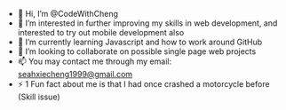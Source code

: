 - 👋 Hi, I’m @CodeWithCheng
- 👀 I’m interested in further improving my skills in web development, and interested to try out mobile development also
- 🌱 I’m currently learning Javascript and how to work around GitHub
- 💞️ I’m looking to collaborate on possible single page web projects
- 📫 You may contact me through my email: seahxiecheng1999@gmail.com
- ⚡ 1 Fun fact about me is that I had once crashed a motorcycle before (Skill issue) 

<!---
CodeWithCheng/CodeWithCheng is a ✨ special ✨ repository because its `README.md` (this file) appears on your GitHub profile.
You can click the Preview link to take a look at your changes.
--->
